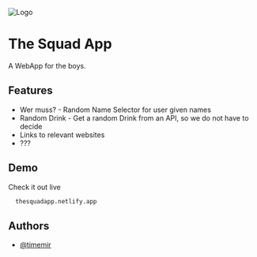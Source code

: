 
![Logo](https://dev-to-uploads.s3.amazonaws.com/uploads/articles/th5xamgrr6se0x5ro4g6.png)


# The Squad App

A WebApp for the boys.


## Features

- Wer muss? - Random Name Selector for user given names
- Random Drink - Get a random Drink from an API, so we do not have to decide
- Links to relevant websites
- ???


## Demo

Check it out live

```bash
  thesquadapp.netlify.app
```

## Authors

- [@timemir](https://www.github.com/timemir)

